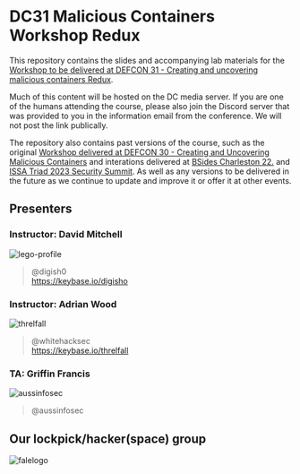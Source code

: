 # DC31 Malicious Containers Workshop Redux

This repository contains the slides and accompanying lab materials for the [Workshop to be delivered at DEFCON 31 - Creating and uncovering malicious containers Redux](https://forum.defcon.org/node/246020). 

Much of this content will be hosted on the DC media server. If you are one of the humans attending the course, please also join the 
Discord server that was provided to you in the information email from the conference. We will not post the link publically. 

The repository also contains past versions of the course, such as the original [Workshop delivered at DEFCON 30 - Creating and Uncovering Malicious Containers](https://forum.defcon.org/node/241774) and interations delivered at [BSides Charleston 22.](https://bsideschs.ticketbud.com/ws-creating) and [ISSA Triad 2023 Security Summit](https://triadnc.issa.org/). As well as any versions to be delivered in the future as we continue to update and improve it or offer it at other events. 


## Presenters

### Instructor: David Mitchell
![lego-profile](https://github.com/lockfale/Malicious_Containers_Workshop/assets/913856/f3e64df8-215f-466a-b9cb-a3933e807b60)
> @digish0\
> https://keybase.io/digisho  

### Instructor: Adrian Wood 
![threlfall](https://github.com/lockfale/Malicious_Containers_Workshop/assets/913856/901c59ef-9e83-49d1-b0df-d89c6002338d)
> @whitehacksec\
> https://keybase.io/threlfall 

### TA: Griffin Francis
![aussinfosec](https://github.com/lockfale/Malicious_Containers_Workshop/assets/913856/8d97b0eb-7beb-43f1-ac21-e2198475e7e2)
> @aussinfosec


## Our lockpick/hacker(space) group

![falelogo](https://github.com/lockfale/Malicious_Containers_Workshop/assets/913856/4a836cf4-cc97-49ec-a4c8-ed739c83820e)
